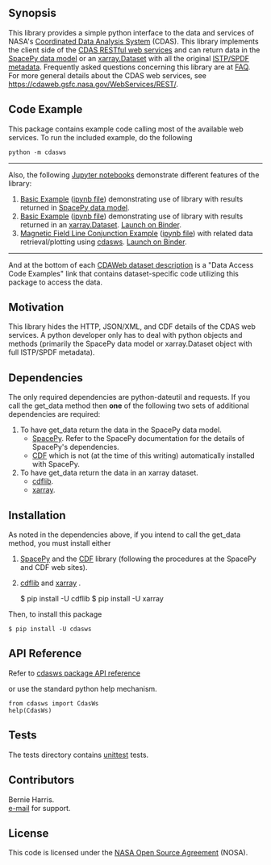 
## Synopsis

This library provides a simple python interface to the data and services of 
NASA's [Coordinated Data Analysis System](https://cdaweb.gsfc.nasa.gov/)
(CDAS).  This library implements the client side of the 
[CDAS RESTful web services](https://cdaweb.gsfc.nasa.gov/WebServices/REST/)
and can return data in the 
[SpacePy data model](https://pythonhosted.org/SpacePy/datamodel.html) or an
[xarray.Dataset](https://docs.xarray.dev/en/stable/generated/xarray.Dataset.html)
with all the original 
[ISTP/SPDF metadata](https://spdf.gsfc.nasa.gov/sp_use_of_cdf.html).
Frequently asked questions concerning this library are at 
[FAQ](https://cdaweb.gsfc.nasa.gov/WebServices/REST/py/FAQ.html).
For more general details about the CDAS web services, see
https://cdaweb.gsfc.nasa.gov/WebServices/REST/.

## Code Example

This package contains example code calling most of the available web services.
To run the included example, do the following

    python -m cdasws

---
Also, the following [Jupyter notebooks](https://jupyter.org/) demonstrate
different features of the library:
1. [Basic Example](https://cdaweb.gsfc.nasa.gov/WebServices/REST/jupyter/CdasWsExample.html) ([ipynb file](https://cdaweb.gsfc.nasa.gov/WebServices/REST/jupyter/CdasWsExample.ipynb)) demonstrating use of library with results returned in [SpacePy data model](https://spacepy.github.io/datamodel.html).
2. [Basic Example](https://cdaweb.gsfc.nasa.gov/WebServices/REST/jupyter/CdasWsExampleXarray.html) ([ipynb file](https://cdaweb.gsfc.nasa.gov/WebServices/REST/jupyter/CdasWsExampleXarray.ipynb)) demonstrating use of library with results returned in an [xarray.Dataset](https://docs.xarray.dev/en/stable/generated/xarray.Dataset.html). [Launch on Binder](https://mybinder.org/v2/gh/berniegsfc/cdasws-notebooks/main?labpath=CdasWsExampleXarray.ipynb).
3. [Magnetic Field Line Conjunction Example](https://sscweb.gsfc.nasa.gov/WebServices/REST/jupyter/SscWsConjunctionExample.html) ([ipynb file](https://sscweb.gsfc.nasa.gov/WebServices/REST/jupyter/SscWsConjunctionExample.ipynb)) with related data retrieval/plotting using [cdasws](https://pypi.org/project/cdasws/). [Launch on Binder](https://mybinder.org/v2/gh/berniegsfc/sscws-notebooks/main?labpath=SscWsConjunctionExample.ipynb).
---
And at the bottom of each 
[CDAWeb dataset description](https://cdaweb.gsfc.nasa.gov/misc/Notes.html) 
is a "Data Access Code Examples" link that contains dataset-specific code 
utilizing this package to access the data.

## Motivation

This library hides the HTTP, JSON/XML, and CDF details of the CDAS web 
services. A python developer only has to deal with python objects and 
methods (primarily the SpacePy data model or xarray.Dataset object with 
full ISTP/SPDF metadata).

## Dependencies

The only required dependencies are python-dateutil and requests.  If you
call the get_data method then **one** of the following two sets of additional
dependencies are required:
1. To have get_data return the data in the SpacePy data model.
    * [SpacePy](https://pythonhosted.org/SpacePy/). Refer to the SpacePy
      documentation for the details of SpacePy's dependencies.
    * [CDF](https://cdf.gsfc.nasa.gov) which is not (at the time of this 
      writing) automatically installed with SpacePy.  
2. To have get_data return the data in an xarray dataset.
    * [cdflib](https://pypi.org/project/cdflib/).
    * [xarray](https://pypi.org/project/xarray/).

## Installation

As noted in the dependencies above, if you intend to call the get_data
method, you must install either
1. [SpacePy](https://pythonhosted.org/SpacePy/) and the 
   [CDF](https://cdf.gsfc.nasa.gov) library (following the
   procedures at the SpacePy and CDF web sites).
2. [cdflib](https://pypi.org/project/cdflib/) and 
   [xarray](https://pypi.org/project/xarray/) .

    $ pip install -U cdflib
    $ pip install -U xarray

Then, to install this package

    $ pip install -U cdasws


## API Reference

Refer to
[cdasws package API reference](https://cdaweb.gsfc.nasa.gov/WebServices/REST/py/cdasws/index.html)

or use the standard python help mechanism.

    from cdasws import CdasWs
    help(CdasWs)

## Tests

The tests directory contains 
[unittest](https://docs.python.org/3/library/unittest.html)
tests.

## Contributors

Bernie Harris.  
[e-mail](mailto:NASA-SPDF-Support@nasa.onmicrosoft.com) for support.

## License

This code is licensed under the 
[NASA Open Source Agreement](https://cdaweb.gsfc.nasa.gov/WebServices/NASA_Open_Source_Agreement_1.3.txt) (NOSA).
